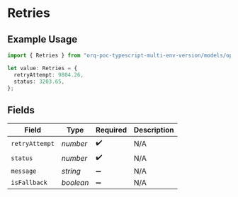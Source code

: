 # Retries

## Example Usage

```typescript
import { Retries } from "orq-poc-typescript-multi-env-version/models/operations";

let value: Retries = {
  retryAttempt: 9804.26,
  status: 3203.65,
};
```

## Fields

| Field              | Type               | Required           | Description        |
| ------------------ | ------------------ | ------------------ | ------------------ |
| `retryAttempt`     | *number*           | :heavy_check_mark: | N/A                |
| `status`           | *number*           | :heavy_check_mark: | N/A                |
| `message`          | *string*           | :heavy_minus_sign: | N/A                |
| `isFallback`       | *boolean*          | :heavy_minus_sign: | N/A                |